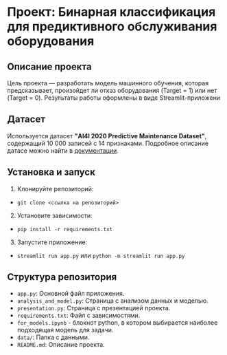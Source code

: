 # Проект: Бинарная классификация для предиктивного обслуживания оборудования
## Описание проекта
Цель проекта — разработать модель машинного обучения, которая предсказывает, произойдет ли отказ оборудования (Target = 1) или нет (Target = 0). Результаты работы оформлены в виде Streamlit-приложени
## Датасет
Используется датасет **"AI4I 2020 Predictive Maintenance Dataset"**, содержащий 10 000 записей с 14 признаками. Подробное описание датасе можно найти в [документации](https://archive.ics.uci.edu/dataset/601/predictive+maintenance+data).
## Установка и запуск
1. Клонируйте репозиторий:
- `git clone <ссылка на репозиторий>`

2. Установите зависимости:
- `pip install -r requirements.txt`
3. Запустите приложение:
- `streamlit run app.py` или `python -m streamlit run app.py`
## Структура репозитория
- `app.py`: Основной файл приложения.
- `analysis_and_model.py`: Страница с анализом данных и моделью.
- `presentation.py`: Страница с презентацией проекта.
- `requirements.txt`: Файл с зависимостями.
- `for_models.ipynb` - блокнот python, в котором выбирается наиболее подходящая модель для задачи.
- `data/`: Папка с данными.
- `README.md`: Описание проекта.